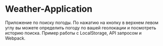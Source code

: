 # Weather-Application

Приложение по поиску погоды. 
По нажатию на кнопку в верхнем левом углу вы можете определить погоду по вашей геолокации и посмотреть историю поиска.
Пример работы с LocalStorage, API запросом и Webpack. 
